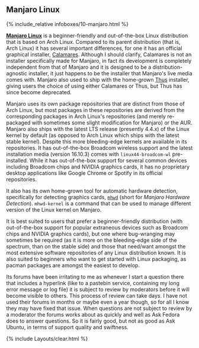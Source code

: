 ## Manjaro Linux
{% include_relative infoboxes/10-manjaro.html %}

[**Manjaro Linux**](https://manjaro.org/) is a beginner-friendly and out-of-the-box Linux distribution that is based on Arch Linux. Compared to its parent distribution (that is, Arch Linux) it has several important differences, for one it has an official graphical installer, [Calamares](https://calamares.io). Although I should clarify, Calamares is not an installer specifically made for Manjaro, in fact its development is completely independent from that of Manjaro and it is designed to be a distribution-agnostic installer, it just happens to be the installer that Manjaro's live media comes with. Manjaro also used to ship with the home-grown [Thus](https://github.com/manjaro/thus) installer, giving users the choice of using either Calamares or Thus, but Thus has since become deprecated. 

Manjaro uses its own package repositories that are distinct from those of Arch Linux, but most packages in these repositories are derived from the corresponding packages in Arch Linux's repositories (and merely re-packaged with sometimes some slight modification for Manjaro) or the AUR. Manjaro also ships with the latest LTS release (presently 4.4.x) of the Linux kernel by default (as opposed to Arch Linux which ships with the latest stable kernel). Despite this more bleeding-edge kernels are available in its repositories. It has out-of-the-box Broadcom wireless support and the latest installation media (version 16.10.3) comes with `linux44-broadcom-wl` pre-installed. While it has out-of-the-box support for several common devices including Broadcom chips and NVIDIA graphics cards, it has no proprietary desktop applications like Google Chrome or Spotify in its official repositories. 

It also has its own home-grown tool for automatic hardware detection, specifically for detecting graphics cards, [`mhwd`](https://wiki.manjaro.org/index.php?title=Manjaro_Hardware_Detection) (short for *Manjaro Hardware Detection*). `mhwd-kernel` is a command that can be used to manage different version of the Linux kernel on Manjaro. 

It is best suited to users that prefer a beginner-friendly distribution (with out-of-the-box support for popular extraneous devices such as Broadcom chips and NVIDIA graphics cards), but one where bug-wranging may sometimes be required (as it is more on the bleeding-edge side of the spectrum, than on the stable side) and those that need/want amongst the most extensive software repositories of any Linux distribution known. It is also suited to beginners who want to get started with Linux packaging, as pacman packages are amongst the easiest to develop. 

Its forums have been irritating to me as whenever I start a question there that includes a hyperlink (like to a pastebin service, containing my long error message or log file) it is subject to review by moderators before it will become visible to others. This process of review can take days. I have not used their forums in months or maybe even a year though, so for all I know they may have fixed that issue. When questions are not subject to review by a moderator the forums works about as quickly and well as Ask Fedora does to answer questions. So it is fairly good, but not as good as Ask Ubuntu, in terms of support quality and swiftness. 

{% include Layouts/clear.html %}
